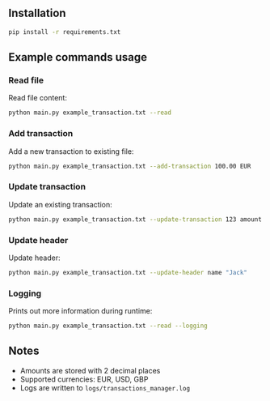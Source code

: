 ## Installation

```bash
pip install -r requirements.txt
```

## Example commands usage

### Read file
Read file content:
```bash
python main.py example_transaction.txt --read
```

### Add transaction
Add a new transaction to existing file:
```bash
python main.py example_transaction.txt --add-transaction 100.00 EUR
```

### Update transaction
Update an existing transaction:
```bash
python main.py example_transaction.txt --update-transaction 123 amount 150.50 currency USD
```

### Update header
Update header:
```bash
python main.py example_transaction.txt --update-header name "Jack"
```

### Logging
Prints out more information during runtime:
```bash
python main.py example_transaction.txt --read --logging
```

## Notes

- Amounts are stored with 2 decimal places
- Supported currencies: EUR, USD, GBP
- Logs are written to `logs/transactions_manager.log`

